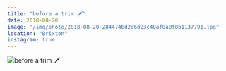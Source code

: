 ```yaml
---
title: "before a trim 🗡"
date: 2018-08-20
image: "/img/photo/2018-08-20-284474bd2e6d23c40af8a8f8b1137791.jpg"
location: "Brixton"
instagram: true
---
```


![before a trim 🗡](/img/photo/2018-08-20-284474bd2e6d23c40af8a8f8b1137791.jpg)
